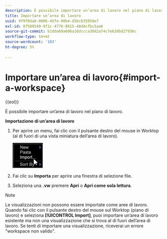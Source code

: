 ```yaml
---
description: È possibile importare un’area di lavoro nel piano di lavoro.
title: Importare un’area di lavoro
uuid: 9f9f0da8-0806-45fe-90b4-d5bc635958e7
exl-id: 8f589540-9f1c-4776-8815-48d4cfbc5aa6
source-git-commit: b1dda69a606a16dccca30d2a74c7e63dbd27936c
workflow-type: tm+mt
source-wordcount: '103'
ht-degree: 5%

---
```


# Importare un’area di lavoro{#import-a-workspace}

{{eol}}

È possibile importare un’area di lavoro nel piano di lavoro.

**Importazione di un’area di lavoro**

1. Per aprire un menu, fai clic con il pulsante destro del mouse in Worktop (al di fuori di una vista miniatura dell’area di lavoro).

   ![](assets/import_workspace.png)

1. Fai clic su **Importa** per aprire una finestra di selezione file.
1. Seleziona una **.vw** premere **Apri** o **Apri come sola lettura**.

>[!NOTE]
>
>Le visualizzazioni non possono essere importate come aree di lavoro. Quando fai clic con il pulsante destro del mouse sul Worktop (piano di lavoro) e seleziona **[!UICONTROL Import]**, puoi importare un’area di lavoro esistente ma non una visualizzazione che si trova al di fuori dell’area di lavoro. Se tenti di importare una visualizzazione, riceverai un errore &quot;workspace non valido&quot;.
